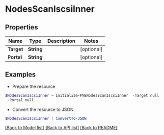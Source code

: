 # NodesScanIscsiInner
## Properties

Name | Type | Description | Notes
------------ | ------------- | ------------- | -------------
**Target** | **String** |  | [optional] 
**Portal** | **String** |  | [optional] 

## Examples

- Prepare the resource
```powershell
$NodesScanIscsiInner = Initialize-PVENodesScanIscsiInner  -Target null `
 -Portal null
```

- Convert the resource to JSON
```powershell
$NodesScanIscsiInner | ConvertTo-JSON
```

[[Back to Model list]](../README.md#documentation-for-models) [[Back to API list]](../README.md#documentation-for-api-endpoints) [[Back to README]](../README.md)

